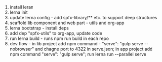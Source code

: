 1. install leran
2. lerna init
3. update lerna config - add spfx-library/** etc. to support deep structures
4. scaffold lib component and web part - utils and org-app
5. lerna bootstrap - install deps
6. add dep "spfx-utils" to org-app, update code
7. run lerna build - runs npm run build in each repo
8. dev flow - in lib project add npm command - "serve": "gulp serve --nobrowser" and chagne port to 4322 in serve.json; in app project add npm command "serve": "gulp serve"; run lerna run --parallel serve